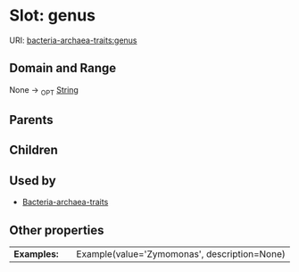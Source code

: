 
# Slot: genus




URI: [bacteria-archaea-traits:genus](https://w3id.org/bacteria-archaea-traitsgenus)


## Domain and Range

None ->  <sub>OPT</sub> [String](types/String.md)

## Parents


## Children


## Used by

 * [Bacteria-archaea-traits](Bacteria-archaea-traits.md)

## Other properties

|  |  |  |
| --- | --- | --- |
| **Examples:** | | Example(value='Zymomonas', description=None) |

